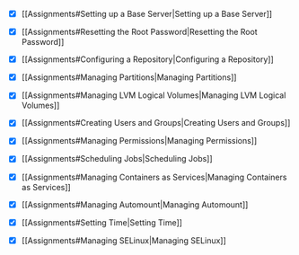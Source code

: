 - [x] [[Assignments#Setting up a Base Server|Setting up a Base Server]]
- [x] [[Assignments#Resetting the Root Password|Resetting the Root Password]]
- [x] [[Assignments#Configuring a Repository|Configuring a Repository]]
- [x] [[Assignments#Managing Partitions|Managing Partitions]]
- [x] [[Assignments#Managing LVM Logical Volumes|Managing LVM Logical Volumes]]
- [x] [[Assignments#Creating Users and Groups|Creating Users and Groups]]
- [x] [[Assignments#Managing Permissions|Managing Permissions]]
- [x] [[Assignments#Scheduling Jobs|Scheduling Jobs]]
- [x] [[Assignments#Managing Containers as Services|Managing Containers as Services]]
- [x] [[Assignments#Managing Automount|Managing Automount]]
- [x] [[Assignments#Setting Time|Setting Time]]
- [x] [[Assignments#Managing SELinux|Managing SELinux]]


